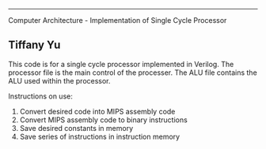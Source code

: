 ----------------------
Computer Architecture - Implementation of Single Cycle Processor

Tiffany Yu
----------------------
This code is for a single cycle processor implemented in Verilog. The processor file is the main control of the processer.
The ALU file contains the ALU used within the processor. 

Instructions on use:
1. Convert desired code into MIPS assembly code
2. Convert MIPS assembly code to binary instructions
3. Save desired constants in memory
4. Save series of instructions in instruction memory
